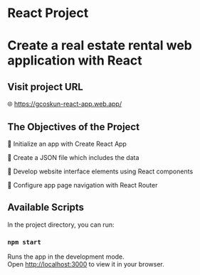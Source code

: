 # React Project 

# Create a real estate rental web application with React

## Visit project URL

🌐 https://gcoskun-react-app.web.app/

## The Objectives of the Project

🌟 Initialize an app with Create React App

🌟 Create a JSON file which includes the data

🌟 Develop website interface elements using React components

🌟 Configure app page navigation with React Router

## Available Scripts

In the project directory, you can run:

### `npm start`

Runs the app in the development mode.\
Open [http://localhost:3000](http://localhost:3000) to view it in your browser.




